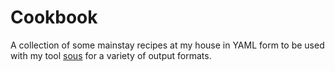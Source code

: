 # Cookbook

A collection of some mainstay recipes at my house in YAML form to be used with
my tool [sous](https://github.com/emar10/sous/) for a variety of output
formats.

